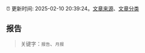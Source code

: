 :alarm_clock: 更新时间: 2025-02-10 20:39:24。[文章来源](/README.md)、[文章分类](/TAGS.md)

## 报告


> 关键字：`报告`、`月报`



